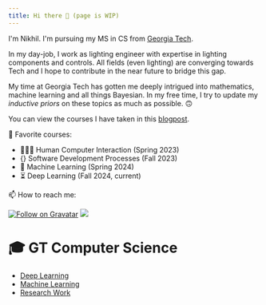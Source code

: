 ```yaml
---
title: Hi there 👋 (page is WIP)
---
```

I'm Nikhil. I'm pursuing my MS in CS from [Georgia Tech](https://github.com/gatech). 

In my day-job, I work as lighting engineer with expertise in lighting components and controls. All fields (even lighting) are converging towards Tech and I hope to contribute in the near future to bridge this gap.

My time at Georgia Tech has gotten me deeply intrigued into mathematics, machine learning and all things Bayesian. In my free time, I try to update my *inductive priors* on these topics as much as possible. 🙃

You can view the courses I have taken in this [blogpost](https://nkapila.me/Masters-in-Computer-Science/current-coursework).

🐛 Favorite courses: 
- 🧑🏻‍💻 Human Computer Interaction (Spring 2023)
- {} Software Development Processes (Fall 2023)
- 🤖 Machine Learning (Spring 2024)
- ⏳ Deep Learning (Fall 2024, current)

📫 How to reach me:

[![Follow on Gravatar](https://img.shields.io/badge/--gravatar?label=Gravatar&logo=Gravatar&style=social)](https://gravatar.com/nkapila6) <a href="https://visitcount.itsvg.in"><img src="https://visitcount.itsvg.in/api?id=nkapila6&label=Profile%20Views&color=12&icon=0&pretty=false" /></a>

#  🎓 GT Computer Science
- [Deep Learning](https://nkapila.me/Masters-in-Computer-Science/Deep-Learning/)
- [Machine Learning](https://nkapila.me/Masters-in-Computer-Science/Machine-Learning/)
- [Research Work](https://nkapila.me/Masters-in-Computer-Science/Research-Work/)
